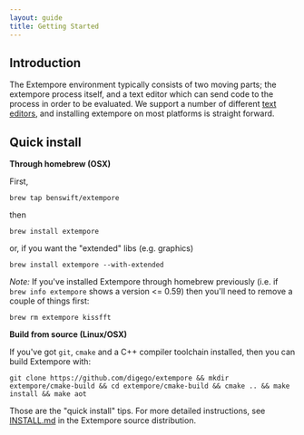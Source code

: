 ```yaml
---
layout: guide
title: Getting Started
---
```


## Introduction

The Extempore environment typically consists of two moving parts; the extempore process itself, and a 
text editor which can send code to the process in order to be evaluated. We support a number of different
<a href="/guides/getting-started/#text-editors">text editors</a>, and installing extempore on most platforms 
is straight forward.

## Quick install

**Through homebrew (OSX)**

First,

```
brew tap benswift/extempore
```

then

```
brew install extempore
```

or, if you want the "extended" libs (e.g. graphics)

```
brew install extempore --with-extended
```

*Note:* If you've installed Extempore through homebrew previously
(i.e. if `brew info extempore` shows a version <= 0.59) then you'll
need to remove a couple of things first:

```
brew rm extempore kissfft
```

**Build from source (Linux/OSX)**

If you've got `git`, `cmake` and a C++ compiler toolchain
installed, then you can build Extempore with:

```
git clone https://github.com/digego/extempore && mkdir extempore/cmake-build && cd extempore/cmake-build && cmake .. && make install && make aot
```

<!-- Get a binary on Windows - put link in here -->

Those are the "quick install" tips. For more detailed instructions,
see
[INSTALL.md](https://github.com/digego/extempore/blob/master/INSTALL.md)
in the Extempore source distribution.
